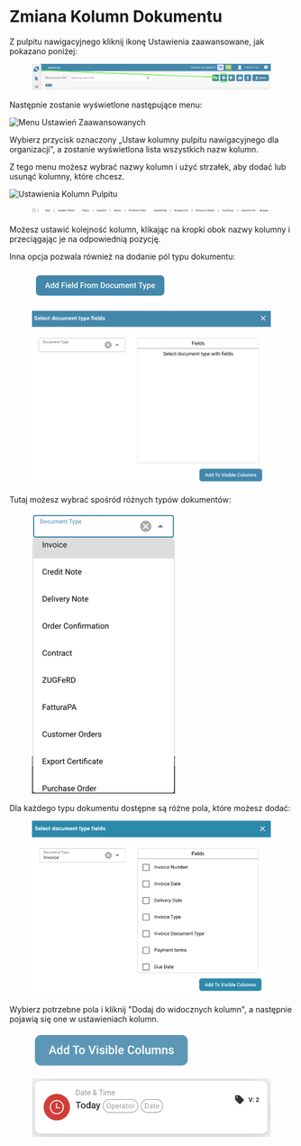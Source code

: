 # Zmiana Kolumn Dokumentu

Z pulpitu nawigacyjnego kliknij ikonę Ustawienia zaawansowane, jak pokazano poniżej:

<figure><img src="../../.gitbook/assets/change-document-colums1.png" alt=""><figcaption></figcaption></figure>

Następnie zostanie wyświetlone następujące menu:

![Menu Ustawień Zaawansowanych](https://lh7-us.googleusercontent.com/wWt5QbmwZf44enmOoLcofh6SvyYPiHTav9OiEog\_m2xtnty6X73pFlhfdM9aglx89\_pfbiACZx5BejagV-wAKwlDTuGoGNu5jgbcZ5djrZ\_h1IgGp-8uaq8UHY-umjrs96hb4FZOzHFzdLasg2F\_ftw)

Wybierz przycisk oznaczony „Ustaw kolumny pulpitu nawigacyjnego dla organizacji”, a zostanie wyświetlona lista wszystkich nazw kolumn.

Z tego menu możesz wybrać nazwy kolumn i użyć strzałek, aby dodać lub usunąć kolumny, które chcesz.

![Ustawienia Kolumn Pulpitu](https://lh7-us.googleusercontent.com/cXnnrIR-y4TRDnRE9irGvvjnmkN-HSGEQTh7FiwsjRHzXF7FNjd-\_gLO-m55fLlv6lVjk-VvThgdW5JWgqIVZSm5tfk3hC7xrj68uRE5OgIPMtYIrpxOhhYzk4OMibyDBqvHQ0VZaDAysZohlH8dxm8)

<figure><img src="../../.gitbook/assets/change-document-colums4.png" alt=""><figcaption></figcaption></figure>

Możesz ustawić kolejność kolumn, klikając na kropki obok nazwy kolumny i przeciągając je na odpowiednią pozycję.

Inna opcja pozwala również na dodanie pól typu dokumentu:

<figure><img src="../../.gitbook/assets/change-document-colums5.png" alt="" width="243"><figcaption></figcaption></figure>

<figure><img src="../../.gitbook/assets/change-document-colums6.png" alt="" width="563"><figcaption></figcaption></figure>

Tutaj możesz wybrać spośród różnych typów dokumentów:

<figure><img src="../../.gitbook/assets/change-document-colums7.png" alt="" width="254"><figcaption></figcaption></figure>

Dla każdego typu dokumentu dostępne są różne pola, które możesz dodać:

<figure><img src="../../.gitbook/assets/change-document-colums8.png" alt="" width="518"><figcaption></figcaption></figure>

Wybierz potrzebne pola i kliknij "Dodaj do widocznych kolumn", a następnie pojawią się one w ustawieniach kolumn.

<figure><img src="../../.gitbook/assets/change-document-colums9.png" alt="" width="281"><figcaption></figcaption></figure>

<div data-full-width="true">

<figure><img src="../../.gitbook/assets/image%20(6).png" alt=""><figcaption></figcaption></figure>

</div>
